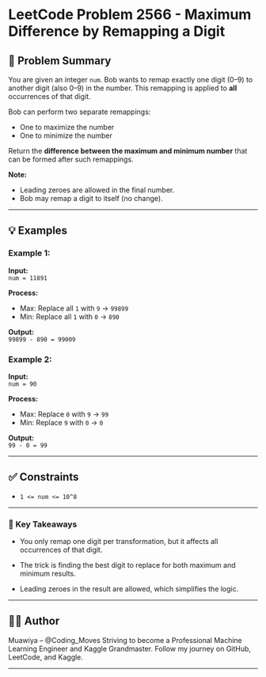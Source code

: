 # LeetCode Problem 2566 - Maximum Difference by Remapping a Digit

## 🧠 Problem Summary

You are given an integer `num`. Bob wants to remap exactly one digit (0–9) to another digit (also 0–9) in the number. This remapping is applied to **all** occurrences of that digit.

Bob can perform two separate remappings:
- One to maximize the number
- One to minimize the number

Return the **difference between the maximum and minimum number** that can be formed after such remappings.

**Note:**
- Leading zeroes are allowed in the final number.
- Bob may remap a digit to itself (no change).

---

## 💡 Examples

### Example 1:
**Input:**  
`num = 11891`

**Process:**
- Max: Replace all `1` with `9` → `99899`
- Min: Replace all `1` with `0` → `890`

**Output:**  
`99899 - 890 = 99009`

### Example 2:
**Input:**  
`num = 90`

**Process:**
- Max: Replace `0` with `9` → `99`
- Min: Replace `9` with `0` → `0`

**Output:**  
`99 - 0 = 99`

---

## ✅ Constraints

- `1 <= num <= 10^8`

---
### 🧠 Key Takeaways
  + You only remap one digit per transformation, but it affects all occurrences of that digit.
  
  + The trick is finding the best digit to replace for both maximum and minimum results.
  
  + Leading zeroes in the result are allowed, which simplifies the logic.


---
## 🧑‍💻 Author
Muawiya – @Coding_Moves
Striving to become a Professional Machine Learning Engineer and Kaggle Grandmaster.
Follow my journey on GitHub, LeetCode, and Kaggle.

---
